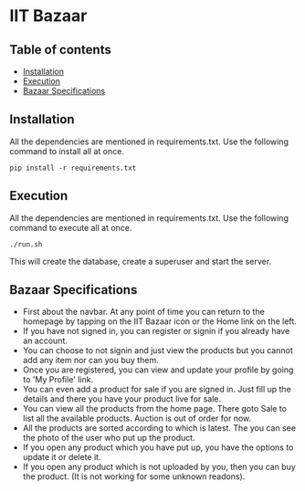 # IIT Bazaar

## Table of contents

- [Installation](#installation)
- [Execution](#execution)
- [Bazaar Specifications](#bazaar-specifications)

## Installation
All the dependencies are mentioned in requirements.txt. Use the following command to install all at once.
```
pip install -r requirements.txt
```

## Execution
All the dependencies are mentioned in requirements.txt. Use the following command to execute all at once.
```
./run.sh
```
This will create the database, create a superuser and start the server.

## Bazaar Specifications
- First about the navbar. At any point of time you can return to the homepage by tapping on the IIT Bazaar icon or the Home link on the left.
- If you have not signed in, you can register or signin if you already have an account.
- You can choose to not signin and just view the products but you cannot add any item nor can you buy them.
- Once you are registered, you can view and update your profile by going to 'My Profile' link.
- You can even add a product for sale if you are signed in. Just fill up the details and there you have your product live for sale.
- You can view all the products from the home page. There goto Sale to list all the available products. Auction is out of order for now.
- All the products are sorted according to which is latest. The you can see the photo of the user who put up the product.
- If you open any product which you have put up, you have the options to update it or delete it.
- If you open any product which is not uploaded by you, then you can buy the product. (It is not working for some unknown readons).


